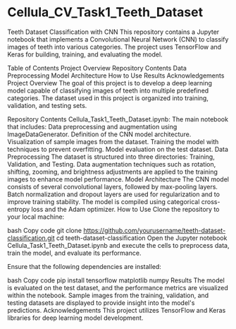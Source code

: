 # Cellula_CV_Task1_Teeth_Dataset
Teeth Dataset Classification with CNN
This repository contains a Jupyter notebook that implements a Convolutional Neural Network (CNN) to classify images of teeth into various categories. The project uses TensorFlow and Keras for building, training, and evaluating the model.

Table of Contents
Project Overview
Repository Contents
Data Preprocessing
Model Architecture
How to Use
Results
Acknowledgements
Project Overview
The goal of this project is to develop a deep learning model capable of classifying images of teeth into multiple predefined categories. The dataset used in this project is organized into training, validation, and testing sets.

Repository Contents
Cellula_Task1_Teeth_Dataset.ipynb: The main notebook that includes:
Data preprocessing and augmentation using ImageDataGenerator.
Definition of the CNN model architecture.
Visualization of sample images from the dataset.
Training the model with techniques to prevent overfitting.
Model evaluation on the test dataset.
Data Preprocessing
The dataset is structured into three directories: Training, Validation, and Testing.
Data augmentation techniques such as rotation, shifting, zooming, and brightness adjustments are applied to the training images to enhance model performance.
Model Architecture
The CNN model consists of several convolutional layers, followed by max-pooling layers.
Batch normalization and dropout layers are used for regularization and to improve training stability.
The model is compiled using categorical cross-entropy loss and the Adam optimizer.
How to Use
Clone the repository to your local machine:

bash
Copy code
git clone https://github.com/yourusername/teeth-dataset-classification.git
cd teeth-dataset-classification
Open the Jupyter notebook Cellula_Task1_Teeth_Dataset.ipynb and execute the cells to preprocess data, train the model, and evaluate its performance.

Ensure that the following dependencies are installed:

bash
Copy code
pip install tensorflow matplotlib numpy
Results
The model is evaluated on the test dataset, and the performance metrics are visualized within the notebook.
Sample images from the training, validation, and testing datasets are displayed to provide insight into the model's predictions.
Acknowledgements
This project utilizes TensorFlow and Keras libraries for deep learning model development.
